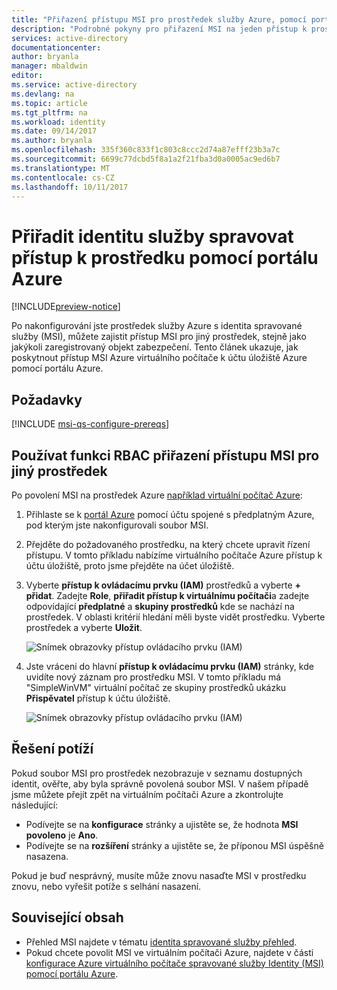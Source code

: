 ```yaml
---
title: "Přiřazení přístupu MSI pro prostředek služby Azure, pomocí portálu Azure"
description: "Podrobné pokyny pro přiřazení MSI na jeden přístup k prostředkům na jiný prostředek, a to pomocí portálu Azure."
services: active-directory
documentationcenter: 
author: bryanla
manager: mbaldwin
editor: 
ms.service: active-directory
ms.devlang: na
ms.topic: article
ms.tgt_pltfrm: na
ms.workload: identity
ms.date: 09/14/2017
ms.author: bryanla
ms.openlocfilehash: 335f360c833f1c803c8ccc2d74a87efff23b3a7c
ms.sourcegitcommit: 6699c77dcbd5f8a1a2f21fba3d0a0005ac9ed6b7
ms.translationtype: MT
ms.contentlocale: cs-CZ
ms.lasthandoff: 10/11/2017
---
```

# <a name="assign-a-managed-service-identity-access-to-a-resource-by-using-the-azure-portal"></a>Přiřadit identitu služby spravovat přístup k prostředku pomocí portálu Azure

[!INCLUDE[preview-notice](../../includes/active-directory-msi-preview-notice.md)]

Po nakonfigurování jste prostředek služby Azure s identita spravované služby (MSI), můžete zajistit přístup MSI pro jiný prostředek, stejně jako jakýkoli zaregistrovaný objekt zabezpečení. Tento článek ukazuje, jak poskytnout přístup MSI Azure virtuálního počítače k účtu úložiště Azure pomocí portálu Azure.

## <a name="prerequisites"></a>Požadavky

[!INCLUDE [msi-qs-configure-prereqs](../../includes/msi-qs-configure-prereqs.md)]

## <a name="use-rbac-to-assign-the-msi-access-to-another-resource"></a>Používat funkci RBAC přiřazení přístupu MSI pro jiný prostředek

Po povolení MSI na prostředek Azure [například virtuální počítač Azure](msi-qs-configure-portal-windows-vm.md):

1. Přihlaste se k [portál Azure](https://portal.azure.com) pomocí účtu spojené s předplatným Azure, pod kterým jste nakonfigurovali soubor MSI.

2. Přejděte do požadovaného prostředku, na který chcete upravit řízení přístupu. V tomto příkladu nabízíme virtuálního počítače Azure přístup k účtu úložiště, proto jsme přejděte na účet úložiště.

3. Vyberte **přístup k ovládacímu prvku (IAM)** prostředků a vyberte **+ přidat**. Zadejte **Role**, **přiřadit přístup k virtuálnímu počítači**a zadejte odpovídající **předplatné** a **skupiny prostředků** kde se nachází na prostředek. V oblasti kritérií hledání měli byste vidět prostředku. Vyberte prostředek a vyberte **Uložit**. 

   ![Snímek obrazovky přístup ovládacího prvku (IAM)](./media/msi-howto-assign-access-portal/assign-access-control-iam-blade-before.png)  

4. Jste vráceni do hlavní **přístup k ovládacímu prvku (IAM)** stránky, kde uvidíte nový záznam pro prostředku MSI. V tomto příkladu má "SimpleWinVM" virtuální počítač ze skupiny prostředků ukázku **Přispěvatel** přístup k účtu úložiště.

   ![Snímek obrazovky přístup ovládacího prvku (IAM)](./media/msi-howto-assign-access-portal/assign-access-control-iam-blade-after.png)

## <a name="troubleshooting"></a>Řešení potíží

Pokud soubor MSI pro prostředek nezobrazuje v seznamu dostupných identit, ověřte, aby byla správně povolená soubor MSI. V našem případě jsme můžete přejít zpět na virtuálním počítači Azure a zkontrolujte následující:

- Podívejte se na **konfigurace** stránky a ujistěte se, že hodnota **MSI povoleno** je **Ano**.
- Podívejte se na **rozšíření** stránky a ujistěte se, že příponou MSI úspěšně nasazena.

Pokud je buď nesprávný, musíte může znovu nasaďte MSI v prostředku znovu, nebo vyřešit potíže s selhání nasazení.

## <a name="related-content"></a>Související obsah

- Přehled MSI najdete v tématu [identita spravované služby přehled](msi-overview.md).
- Pokud chcete povolit MSI ve virtuálním počítači Azure, najdete v části [konfigurace Azure virtuálního počítače spravované služby Identity (MSI) pomocí portálu Azure](msi-qs-configure-portal-windows-vm.md).


